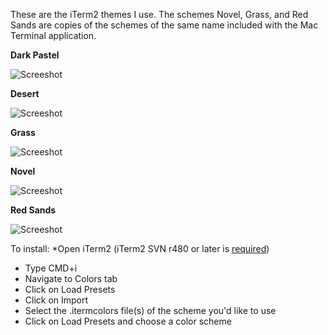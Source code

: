 These are the iTerm2 themes I use. The schemes Novel, Grass, and Red Sands are copies of the schemes of the same name included with the Mac Terminal application.

**Dark Pastel**

![Screeshot](http://www.badodev.com/images/iterm/dark_pastel.png)

**Desert**

![Screeshot](http://www.badodev.com/images/iterm/desert.png)

**Grass**

![Screeshot](http://www.badodev.com/images/iterm/grass.png)

**Novel**

![Screeshot](http://www.badodev.com/images/iterm/novel.png)

**Red Sands**

![Screeshot](http://www.badodev.com/images/iterm/red_sands.png)


To install:
*Open iTerm2 (iTerm2 SVN r480 or later is <a href="http://code.google.com/p/iterm2/source/detail?r=480">required</a>)
* Type CMD+i
* Navigate to Colors tab
* Click on Load Presets
* Click on Import
* Select the .itermcolors file(s) of the scheme you'd like to use
* Click on Load Presets and choose a color scheme
